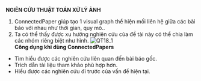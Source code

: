 <b>NGIÊN CỨU THUẬT TOÁN XỬ LÝ ẢNH</b><br>
 1. ConnectedPaper giúp tạo 1 visual graph thể hiện mối liên hệ giữa các bài báo với nhau như thời gian, quy mô..
 2. Ta có thể thấy được xu hướng nghiên cứu của đề tài này có thể chia làm các nhóm riêng biệt như hình.
 ![QT18_1](https://user-images.githubusercontent.com/70197228/113242214-9e391900-92da-11eb-84a5-c68261a6500c.png)
<br><b>Công dụng khi dùng ConnectedPapers</b>
  <ul>
<li>Tìm hiểu được các nghiên cứu liên quan đến bài báo gốc.</li>
<li>Trích dẫn tài liệu tham khảo phù hợp hơn.</li>
<li>Hiểu được các nghiên cứu đi trước của vấn đề hiện tại.</li>
</ul>
